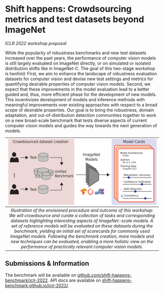 # Shift happens: Crowdsourcing metrics and test datasets beyond ImageNet

*ICLR 2022 workshop proposal*

While the popularity of robustness benchmarks and new test datasets increased over the past years, the performance of computer vision models is still largely evaluated on ImageNet directly, or on simulated or isolated distribution shifts like in ImageNet-C.
The goal of this two-stage workshop is twofold:
First, we aim to enhance the landscape of robustness evaluation datasets for computer vision and devise new test settings and metrics for quantifying desirable properties of computer vision models.
Second, we expect that these improvements in the model evaluation lead to a better guided and, thus, more efficient phase for the development of new models. This incentivizes development of models and inference methods with meaningful improvements over existing approaches  with respect to a broad scope of desirable properties.
Our goal is to bring the robustness, domain adaptation, and out-of-distribution detection communities together to work on a new broad-scale benchmark that tests diverse aspects of current computer vision models and guides the way towards the next generation of models.


| ![overview.svg](overview.svg) | 
|:--:| 
| *Illustration of the envisioned procedure and outcome of this workshop: We will crowdsource and curate a collection of tasks and corresponding datasets highlighting interesting aspects of ImageNet-scale models. A set of reference models will be evaluated on these datasets during the benchmark, yielding an initial set of scorecards for commonly used ImageNet models. Following the benchmark creation, more models and new techniques can be evaluated, enabling a more holistic view on the performance of practically relevant computer vision models.* |

## Submissions & Information

The benchmark will be available on [github.com/shift-happens-benchmark/iclr-2022](https://github.com/shift-happens-benchmark/iclr-2022).
API docs are available on [shift-happens-benchmark.github.io/iclr-2022/](https://shift-happens-benchmark.github.io/iclr-2022/).
